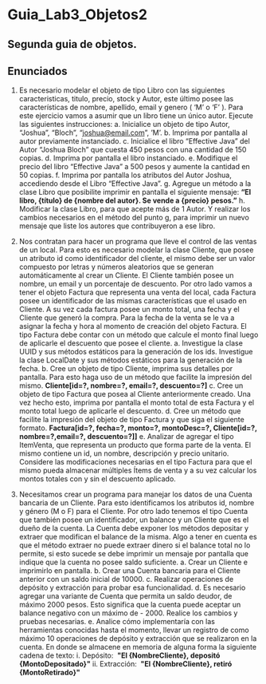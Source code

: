 # Guia_Lab3_Objetos2
## Segunda guia de objetos.

## Enunciados

1. Es necesario modelar el objeto de tipo Libro con las siguientes caracteristicas, titulo,
    precio, stock y Autor, este último posee las características de nombre, apellido,
    email y genero ( ‘M’ o ‘F’ ). Para este ejercicio vamos a asumir que un libro tiene un
    único autor. Ejecute las siguientes instrucciones:
       a. Inicialice un objeto de tipo Autor, “Joshua”, “Bloch”, “joshua@email.com”, ’M’.
       b. Imprima por pantalla al autor previamente instanciado.
       c. Inicialice el libro “Effective Java” del Autor “Joshua Bloch” que cuesta 450
          pesos con una cantidad de 150 copias.
       d. Imprima por pantalla el libro instanciado.
       e. Modifique el precio del libro “Effective Java” a 500 pesos y aumente la
          cantidad en 50 copias.
       f. Imprima por pantalla los atributos del Autor Joshua, accediendo desde el
          Libro “Effective Java”.
       g. Agregue un método a la clase Libro que posibilite imprimir en pantalla el
          siguiente mensaje:
          **“El libro, {título} de {nombre del autor}. Se vende a {precio} pesos.”**
       h. Modificar la clase Libro, para que acepte más de 1 Autor. Y realizar los
          cambios necesarios en el método del punto g, para imprimir un nuevo
          mensaje que liste los autores que contribuyeron a ese libro.
2. Nos contratan para hacer un programa que lleve el control de las ventas de un
    local. Para esto es necesario modelar la clase Cliente, que posee un atributo id
    como identificador del cliente, el mismo debe ser un valor compuesto por letras y
    números aleatorios que se generan automáticamente al crear un Cliente. El Cliente
    también posee un nombre, un email y un porcentaje de descuento.
       Por otro lado vamos a tener el objeto Factura que representa una venta del
    local, cada Factura posee un identificador de las mismas características que el
    usado en Cliente. A su vez cada factura posee un monto total, una fecha y el Cliente
    que generó la compra. Para la fecha de la venta se le va a asignar la fecha y hora al
    momento de creación del objeto Factura. El tipo Factura debe contar con un
    método que calcule el monto final luego de aplicarle el descuento que posee el
    cliente.
      a. Investigue la clase UUID y sus métodos estáticos para la generación de los
         ids. Investigue la clase LocalDate y sus métodos estáticos para la generación
         de la fecha.
      b. Cree un objeto de tipo Cliente, imprima sus detalles por pantalla. Para esto
         haga uso de un método que facilite la impresión del mismo.
         **Cliente[id=?, nombre=?, email=?, descuento=?]**
      c. Cree un objeto de tipo Factura que posea al Cliente anteriormente creado.
         Una vez hecho esto, imprima por pantalla el monto total de esta Factura y el
         monto total luego de aplicarle el descuento.
      d. Cree un método que facilite la impresión del objeto de tipo Factura y que
         siga el siguiente formato.
         **Factura[id=?, fecha=?, monto=?, montoDesc=?, Cliente[id=?, nombre=?,email=?, descuento=?]]**
      e. Analizar de agregar el tipo ItemVenta, que representa un producto que forma parte de la venta. El mismo contiene un id,       un nombre, descripción y precio unitario. Considere las modificaciones necesarias en el tipo Factura para que el mismo pueda almacenar múltiples Ítems de venta y a su vez calcular los montos totales con y sin el descuento aplicado.

3. Necesitamos crear un programa para manejar los datos de una Cuenta bancaria de
    un Cliente. Para esto identificamos los atributos id, nombre y género (M o F) para el
    Cliente. Por otro lado tenemos el tipo Cuenta que también posee un identificador,
    un balance y un Cliente que es el dueño de la cuenta. La Cuenta debe exponer los
    métodos depositar y extraer que modifican el balance de la misma. Algo a tener en
    cuenta es que el método extraer no puede extraer dinero si el balance total no lo
    permite, si esto sucede se debe imprimir un mensaje por pantalla que indique que
    la cuenta no posee saldo suficiente.
       a. Crear un Cliente e imprimirlo en pantalla.
       b. Crear una Cuenta bancaria para el Cliente anterior con un saldo inicial de
          10000.
       c. Realizar operaciones de depósito y extracción para probar esa
          funcionalidad.
       d. Es necesario agregar una variante de Cuenta que permita un saldo deudor,
          de máximo 2000 pesos. Esto significa que la cuenta puede aceptar un
          balance negativo con un máximo de - 2000. Realice los cambios y pruebas
          necesarias.
       e. Analice cómo implementaría con las herramientas conocidas hasta el
          momento, llevar un registro de como máximo 10 operaciones de depósito y
          extracción que se realizaron en la cuenta. En donde se almacene en
          memoria de alguna forma la siguiente cadena de texto:
             i. Depósito: ​ **"El {NombreCliente}, depositó {MontoDepositado}"**
            ii. Extracción: ​ **"El {NombreCliente}, retiró {MontoRetirado}"**

